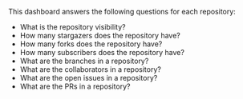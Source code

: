 This dashboard answers the following questions for each repository:

- What is the repository visibility?
- How many stargazers does the repository have?
- How many forks does the repository have?
- How many subscribers does the repository have?
- What are the branches in a repository?
- What are the collaborators in a repository?
- What are the open issues in a repository?
- What are the PRs in a repository?
